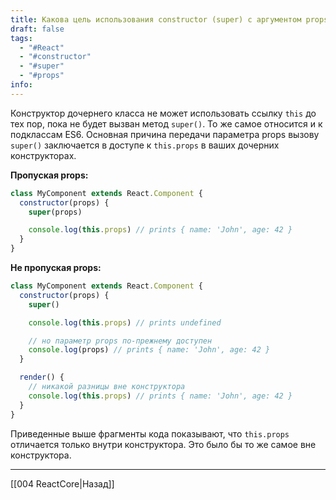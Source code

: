 ```yaml
---
title: Какова цель использования constructor (super) с аргументом props?
draft: false
tags:
  - "#React"
  - "#constructor"
  - "#super"
  - "#props"
info:
---
```

Конструктор дочернего класса не может использовать ссылку `this` до тех пор, пока не будет вызван метод `super()`. То же самое относится и к подклассам ES6. Основная причина передачи параметра props вызову `super()` заключается в доступе к `this.props` в ваших дочерних конструкторах.

**Пропуская props:**

```js
class MyComponent extends React.Component {
  constructor(props) {
    super(props)

    console.log(this.props) // prints { name: 'John', age: 42 }
  }
}
```

**Не пропуская props:**

```js
class MyComponent extends React.Component {
  constructor(props) {
    super()

    console.log(this.props) // prints undefined

    // но параметр props по-прежнему доступен
    console.log(props) // prints { name: 'John', age: 42 }
  }

  render() {
    // никакой разницы вне конструктора
    console.log(this.props) // prints { name: 'John', age: 42 }
  }
}
```

Приведенные выше фрагменты кода показывают, что `this.props` отличается только внутри конструктора. Это было бы то же самое вне конструктора.

---

[[004 ReactCore|Назад]]